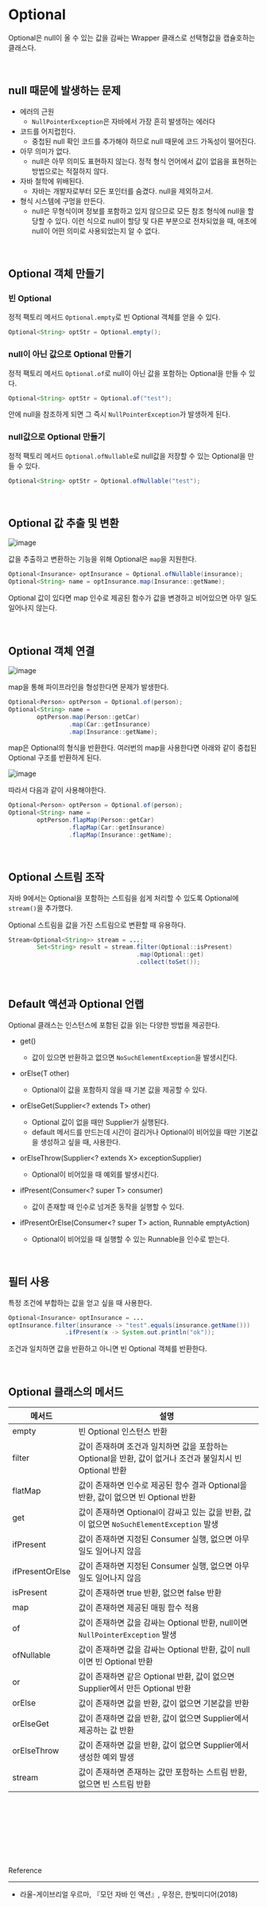 # Optional

Optional은 null이 올 수 있는 값을 감싸는 Wrapper 클래스로 선택형값을 캡슐호하는 클래스다.

<br/>

## null 때문에 발생하는 문제

- 에러의 근원
  - ```NullPointerException```은 자바에서 가장 흔히 발생하는 에러다
- 코드를 어지럽힌다.
  - 중첩된 null 확인 코드를 추가해야 하므로 null 때문에 코드 가독성이 떨어진다.
- 아무 의미가 없다.
  - null은 아무 의미도 표현하지 않는다. 정적 형식 언어에서 값이 없음을 표현하는 방법으로는 적절하지 않다.
- 자바 철학에 위배된다.
  - 자바는 개발자로부터 모든 포인터를 숨겼다. null을 제외하고서.
- 형식 시스템에 구멍을 만든다. 
  - null은 무형식이며 정보를 포함하고 있지 않으므로 모든 참조 형식에 null을 할당할 수 있다. 이런 식으로 null이 할당 및 다른 부분으로 전차되었을 때, 애초에 null이 어떤 의미로 사용되었는지 알 수 없다.
  
  
<br/>

## Optional 객체 만들기

### 빈 Optional

정적 팩토리 메서드 ```Optional.empty```로 빈 Optional 객체를 얻을 수 있다.

```java
Optional<String> optStr = Optional.empty();
```

### null이 아닌 값으로 Optional 만들기

정적 팩토리 메서드 ```Optional.of```로 null이 아닌 값을 포함하는 Optional을 만들 수 있다.

```java
Optional<String> optStr = Optional.of("test");
```

안에 null을 참조하게 되면 그 즉시 ```NullPointerException```가 발생하게 된다.

### null값으로 Optional 만들기

정적 팩토리 메서드 ```Optional.ofNullable```로 null값을 저장할 수 있는 Optional을 만들 수 있다.

```java
Optional<String> optStr = Optional.ofNullable("test");
```

<br/>

## Optional 값 추출 및 변환

![image](https://user-images.githubusercontent.com/61372486/128610775-a00b2b1e-bb1d-406c-8a7b-197a03d99f1f.png)


값을 추출하고 변환하는 기능을 위해 Optional은 ```map```을 지원한다.

```java
Optional<Insurance> optInsurance = Optional.ofNullable(insurance);
Optional<String> name = optInsurance.map(Insurance::getName);
```
Optional 값이 있다면 map 인수로 제공된 함수가 값을 변경하고 비어있으면 아무 일도 일어나지 않는다.



<br/>

## Optional 객체 연결

![image](https://user-images.githubusercontent.com/61372486/128610791-e0260438-481e-4744-a696-f7c5cf64dc96.png)

map을 통해 파이프라인을 형성한다면 문제가 발생한다.

```java
Optional<Person> optPerson = Optional.of(person);
Optional<String> name = 
        optPerson.map(Person::getCar)
                 .map(Car::getInsurance)
                 .map(Insurance::getName);
```

map은 Optional의 형식을 반환한다. 여러번의 map을 사용한다면 아래와 같이 중첩된 Optional 구조를 반환하게 된다.

![image](https://user-images.githubusercontent.com/61372486/128610864-54b53e45-b22b-4f80-a0fd-23b7b2b65d43.png)

따라서 다음과 같이 사용해야한다.


```java
Optional<Person> optPerson = Optional.of(person);
Optional<String> name = 
        optPerson.flapMap(Person::getCar)
                 .flapMap(Car::getInsurance)
                 .flapMap(Insurance::getName);
```

<br/>

## Optional 스트림 조작

자바 9에서는 Optional을 포함하는 스트림을 쉽게 처리할 수 있도록 Optional에 ```stream()```을 추가했다.

Optional 스트림을 값을 가진 스트림으로 변환할 때 유용하다.

```java
Stream<Optional<String>> stream = ...;
        Set<String> result = stream.filter(Optional::isPresent)
                                    .map(Optional::get)
                                    .collect(toSet());
```

<br/>

## Default 액션과 Optional 언랩

Optional 클래스는 인스턴스에 포함된 값을 읽는 다양한 방법을 제공한다.

- get()
  - 값이 있으면 반환하고 없으면 ```NoSuchElementException```을 발생시킨다.
  
- orElse(T other)
  - Optional이 값을 포함하지 않을 때 기본 값을 제공할 수 있다.
  
- orElseGet(Supplier\<? extends T> other)
  - Optional 값이 없을 때만 Supplier가 실행된다.
  - default 메서드를 만드는데 시간이 걸리거나 Optional이 비어있을 때만 기본값을 생성하고 싶을 때, 사용한다.

- orElseThrow(Supplier\<? extends X> exceptionSupplier)
  - Optional이 비어있을 때 예외를 발생시킨다.
  
- ifPresent(Consumer\<? super T> consumer)
  - 값이 존재할 때 인수로 넘겨준 동작을 실행할 수 있다.  
  
- ifPresentOrElse(Consumer\<? super T> action, Runnable emptyAction)
  - Optional이 비어있을 때 실행할 수 있는 Runnable을 인수로 받는다.
  
<br/>

## 필터 사용

특정 조건에 부합하는 값을 얻고 싶을 때 사용한다.

```java
Optional<Insurance> optInsurance = ...
optInsurance.filter(insurance -> "test".equals(insurance.getName()))
                .ifPresent(x -> System.out.println("ok"));
```

조건과 일치하면 값을 반환하고 아니면 빈 Optional 객체를 반환한다.

<br/>

## Optional 클래스의 메서드

|메서드|설명|
|------|---|
|empty|빈 Optional 인스턴스 반환|
|filter|값이 존재하며 조건과 일치하면 값을 포함하는 Optional을 반환, 값이 없거나 조건과 불일치시 빈 Optional 반환|
|flatMap|값이 존재하면 인수로 제공된 함수 결과 Optional을 반환, 값이 없으면 빈 Optional 반환|
|get|값이 존재하면 Optional이 감싸고 있는 값을 반환, 값이 없으면 ```NoSuchElementException``` 발생|
|ifPresent|값이 존재하면 지정된 Consumer 실행, 없으면 아무 일도 일어나지 않음|
|ifPresentOrElse|값이 존재하면 지정된 Consumer 실행, 없으면 아무 일도 일어나지 않음|
|isPresent|값이 존재하면 true 반환, 없으면 false 반환|
|map|값이 존재하면 제공된 매핑 함수 적용|
|of|값이 존재하면 값을 감싸는 Optional 반환, null이면 ```NullPointerException``` 발생|
|ofNullable|값이 존재하면 값을 감싸는 Optional 반환, 값이 null이면 빈 Optional 반환|
|or|값이 존재하면 같은 Optional 반환, 값이 없으면 Supplier에서 만든 Optional 반환|
|orElse|값이 존재하면 값을 반환, 값이 없으면 기본값을 반환|
|orElseGet|값이 존재하면 값을 반환, 값이 없으면 Supplier에서 제공하는 값 반환|
|orElseThrow|값이 존재하면 값을 반환, 값이 없으면 Supplier에서 생성한 예외 발생|
|stream|값이 존재하면 존재하는 값만 포함하는 스트림 반환, 없으면 빈 스트림 반환|




<br/><br/><br/><br/><br/><br/><br/>


Reference

---

- 라울-게이브리얼 우르마, 『모던 자바 인 액션』, 우정은, 한빛미디어(2018)
